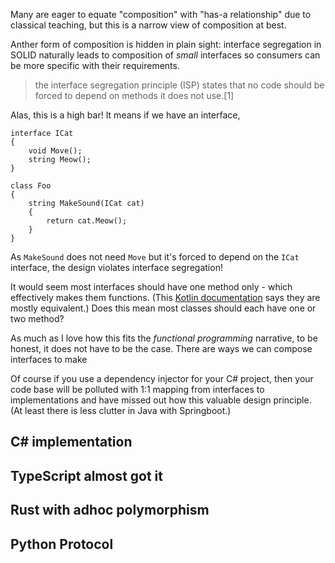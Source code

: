 Many are eager to equate "composition" with "has-a relationship" due to classical teaching, but this is a narrow view of composition at best.

Anther form of composition is hidden in plain sight: interface segregation in SOLID naturally leads to composition of *small* interfaces so consumers can be more specific with their requirements.

> the interface segregation principle (ISP) states that no code should be forced to depend on methods it does not use.[1] 

Alas, this is a high bar! It means if we have an interface,

```CSharp
interface ICat 
{
    void Move();
    string Meow();
}

class Foo
{
    string MakeSound(ICat cat)
    {
        return cat.Meow();
    }
}
```

As `MakeSound` does not need `Move` but it's forced to depend on the `ICat` interface, the design violates interface segregation!

It would seem most interfaces should have one method only - which effectively makes them functions. (This [Kotlin documentation](https://kotlinlang.org/docs/fun-interfaces.html) says they are mostly equivalent.) Does this mean most classes should each have one or two method?

As much as I love how this fits the *functional programming* narrative, to be honest, it does not have to be the case. There are ways we can compose interfaces to make 

Of course if you use a dependency injector for your C# project, then your code base will be polluted with 1:1 mapping from interfaces to implementations and have missed out how this valuable design principle. (At least there is less clutter in Java with Springboot.)



## C# implementation

## TypeScript almost got it

## Rust with adhoc polymorphism

## Python Protocol

